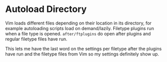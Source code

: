 # Autoload Directory

Vim loads different files depending on their location in its directory, for example autoloading scripts load on
demand/lazily. Filetype plugins run when a file type is opened. `after/ftplugins` do open after plugins and regular filetype
files have run.

This lets me have the last word on the settings per filetype after the plugins
have run and the filetype files from Vim so my settings definitely show up.
